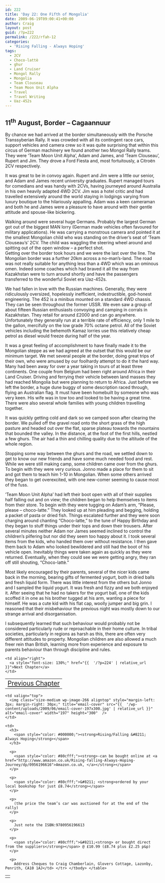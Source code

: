 ```yaml
---
id: 222
title: 'Day 22: One Fifth of Mongolia'
date: 2009-06-19T09:00:41+00:00
author: Craig
layout: post
guid: /?p=222
permalink: /222/rfah-12
categories:
  - 'Rising Falling - Always Hoping'
tags:
  - 2CV
  - Choco-lattè
  - ghur
  - Land Cruiser
  - Mongol Rally
  - Mongolia
  - Team Clouseau
  - Team Moon Unit Alpha
  - Travel
  - Travel Writing
  - Uaz-452s
---
```

## 11<sup>th</sup> August, Border – Cagaannuur

By chance we had arrived at the border simultaneously with the Porsche Transsyberian Rally. It was crowded with all its contingent race cars, support vehicles and camera crew so it was quite surprising that within this circus of German machinery we found another two Mongol Rally teams. They were ‘Team Moon Unit Alpha’, Adam and James, and ‘Team Clouseau’, Rupert and Jim. They drove a Ford Fiesta and, most fortuitously, a Citroën 2CV respectively.

It was great to be in convoy again. Rupert and Jim were a little our senior, and Adam and James recent university graduates. Rupert managed tours for comedians and was handy with 2CVs, having journeyed around Australia in his own heavily adapted 4WD 2CV. Jim was a hotel critic and had travelled extensively around the world staying in lodgings varying from luxury boutique to the hilariously appalling. Adam was a keen cameraman and both he and James were a pleasure to have around with their gentle attitude and spouse-like bickering.

Walking around were several huge Germans. Probably the largest German got out of the biggest MAN lorry (German made vehicles often favoured for military applications). He was carrying a monstrous camera and pointed it at the smallest Mongolian child who was standing on the driver’s seat of ‘Team Clouseau’s’ 2CV. The child was waggling the steering wheel around and spitting out of the open window &#8211; a perfect shot.  
Getting over the border took hours and we were the last over the line. The Mongolian border was a further 20km across a no-man’s-land. The road was not really suitable for anything less than a 4WD which was an ominous omen. Indeed some coaches which had braved it all the way from Kazakhstan were to turn around shortly and have the passengers transferred to the wonderful Soviet era Uaz-452s.

We had fallen in love with the Russian machines. Generally, they were ridiculously oversized, hopelessly inefficient, indestructible, god-honest engineering. The 452 is a minibus mounted on a standard 4WD chassis. They can be seen throughout the former USSR. We even saw a group of about fifteen Russian enthusiasts convoying and camping in corrals in Kazakhstan. They retail for around £2000 and can go anywhere. Unfortunately they generally run at a terrible rate of efficiency, only 1 mile to the gallon, mercifully on the low grade 70% octane petrol. All of the Soviet vehicles including the behemoth Kamaz lorries use this relatively cheap petrol as diesel would freeze during half of the year.

It was a great feeling of accomplishment to have finally made it to the Mongolian steppe as we had agreed at the outset that this would be our minimum target. We met several people at the border, doing great trips of their own, who were amused by our foolhardy attempt to do it the hard way. Many had been away for over a year taking in tours of at least three continents. One couple from Belgium had been right around Africa in their Land Cruiser. Driving and ferrying their vehicle between land masses they had reached Mongolia but were planning to return to Africa. Just before we left the border, a huge dune buggy of some description raced through, flying an Australian flag. It must have been homebuilt by someone who was very keen. His wife was in tow too and looked to be having a great time. There were also several whole families with young children travelling together.

It was quickly getting cold and dark so we camped soon after clearing the border. We pulled off the gravel road onto the short grass of the high pasture and headed out over the flat, sparse plateau towards the mountains that bounded the valley. In the distance, at the foot of the first hills, nestled a few ghurs. The air had a thin and chilling quality due to the altitude of the whole region.

Stopping some way between the ghurs and the road, we settled down to get to know our new friends and have some much needed food and rest. While we were still making camp, some children came over from the ghurs. To begin with they were very curious. Jonno made a place for them to sit and got them to teach him 1-10 in Mongolian. When some others arrived they began to get overexcited, with one new-comer seeming to cause most of the fuss. 

‘Team Moon Unit Alpha’ had left their boot open with all of their supplies half falling out and on view; the children began to help themselves to items from their store. To begin with they were tugging on Adam’s arm, “Please, please – choco-latte.” They looked up at him pleading and begging, holding a packet of pasta or dried fish. Things escalated further and they were soon charging around chanting “Choco-latte,” to the tune of Happy Birthday and they began to stuff things under their tops and down their trousers. After several minutes neither Adam nor James seemed inclined to control the children’s pilfering but nor did they seem too happy about it. I took several items from the kids, who handed them over without resistance. I then gave them back to Adam who looked bewildered and still had the boot of his vehicle open. Inevitably things were taken again as quickly as they were returned. Eventually, when they could see we were getting angry, they ran off still shouting, “Choco-lattè.”

Most likely encouraged by their parents, several of the nicer kids came back in the morning, bearing gifts of fermented yogurt, both in dried balls and fresh liquid form. There was little interest from the others but Jonno and I sampled the liquid yogurt. It was fresh and fizzy and we both enjoyed it. After seeing that he had no takers for the yogurt ball, one of the kids scoffed it in one as his brother tugged at his arm, wanting a piece for himself. He was a cute kid with his flat cap, woolly jumper and big grin. I reasoned that their misbehaviour the previous night was mostly down to our strange arrival and disorganisation. 

I subsequently learned that such behaviour would probably not be considered particularly rude or reproachable in their home culture. In tribal societies, particularly in regions as harsh as this, there are often very different attitudes to property. Mongolian children are also allowed a much freer rein than British, learning more from experience and exposure to parents behaviour than through discipline and rules.

<table border="0" width="100%">
  <tr>
    <td align="left">
      <a style="font-size: 130%;" href="{{  '/?p=219' | relative_url }}">Previous Chapter</a>
    </td>
    
    <td align="right">
      <a style="font-size: 130%;" href="{{  '/?p=224' | relative_url }}">Next Chapter</a>
    </td>
  </tr>
</table>

<table border="0">
  <tr>
    <td>
    </td>
    
    <td valign="top">
      <img class="size-medium wp-image-266 aligntop" style="margin-left: 3px; margin-right: 30px;" title="email-cover" src="{{  '/wp-content/uploads/2009/06/email-cover-197x300.jpg' | relative_url }}" alt="email-cover" width="197" height="300"  />
    </td>
    
    <td>
      <h3>
        <span style="color: #000000;"><strong>Rising/Falling &#8211; Always Hoping</strong></span>
      </h3>
      
      <p>
        <span style="color: #80cfff;"><strong>-can be bought online at <a href="http://www.amazon.co.uk/Rising-falling-Always-Hoping-Journey/dp/0956196616">Amazon.co.uk, </a></strong></span>
      </p>
      
      <p>
        <span style="color: #80cfff;">&#8211; <strong>ordered by your local bookshop for just £8.74</strong></span>
      </p>
      
      <p>
        (the price the team’s car was auctioned for at the end of the rally)
      </p>
      
      <p>
        Just note the ISBN:9780956196613
      </p>
      
      <p>
        <span style="color: #80cfff;">&#8211;<strong> or bought direct from the suppliers</strong></span> @ £10.99 (£8.74 plus £2.25 p&p)
      </p>
      
      <p>
        Address Cheques to Craig Chamberlain, Glovers Cottage, Lazonby, Penrith, CA10 1AJ</td> </tr> </tbody> </table>
